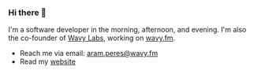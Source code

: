 ### Hi there 👋

I'm a software developer in the morning, afternoon, and evening. I'm also the co-founder of [Wavy Labs](https://github.com/wavy), working on [wavy.fm](https://wavy.fm).

* Reach me via email: aram.peres@wavy.fm
* Read my [website](https://momoperes.ca)

